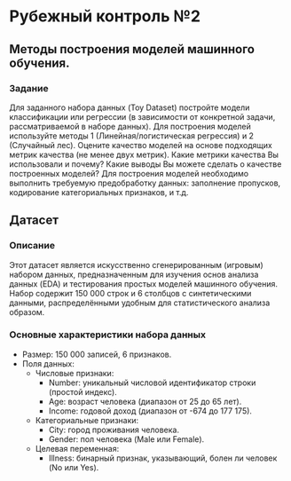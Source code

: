 # Рубежный контроль №2
## Методы построения моделей машинного обучения.
### Задание
Для заданного набора данных (Toy Dataset) постройте модели классификации или регрессии (в зависимости от конкретной задачи, рассматриваемой в наборе данных). Для построения моделей используйте методы 1 (Линейная/логистическая регрессия) и 2 (Случайный лес). Оцените качество моделей на основе подходящих метрик качества (не менее двух метрик). Какие метрики качества Вы использовали и почему? Какие выводы Вы можете сделать о качестве построенных моделей? Для построения моделей необходимо выполнить требуемую предобработку данных: заполнение пропусков, кодирование категориальных признаков, и т.д.
## Датасет
### Описание
Этот датасет является искусственно сгенерированным (игровым) набором данных, предназначенным для изучения основ анализа данных (EDA) и тестирования простых моделей машинного обучения. Набор содержит 150 000 строк и 6 столбцов с синтетическими данными, распределёнными удобным для статистического анализа образом.
### Основные характеристики набора данных
* Размер: 150 000 записей, 6 признаков.
* Поля данных:
  * Числовые признаки:
    * Number: уникальный числовой идентификатор строки (простой индекс).
    * Age: возраст человека (диапазон от 25 до 65 лет).
    * Income: годовой доход (диапазон от -674 до 177 175).
  * Категориальные признаки:
    * City: город проживания человека.
    * Gender: пол человека (Male или Female).
  * Целевая переменная:
    * Illness: бинарный признак, указывающий, болен ли человек (No или Yes).
